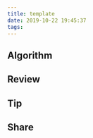 ```yaml
---
title: template
date: 2019-10-22 19:45:37
tags:
---
```

## Algorithm


## Review


## Tip



## Share
